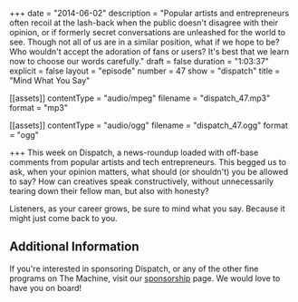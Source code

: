 +++
date = "2014-06-02"
description = "Popular artists and entrepreneurs often recoil at the lash-back when the public doesn't disagree with their opinion, or if formerly secret conversations are unleashed for the world to see. Though not all of us are in a similar position, what if we hope to be? Who wouldn't accept the adoration of fans or users? It's best that we learn now to choose our words carefully."
draft = false
duration = "1:03:37"
explicit = false
layout = "episode"
number = 47
show = "dispatch"
title = "Mind What You Say"

[[assets]]
  contentType = "audio/mpeg"
  filename = "dispatch_47.mp3"
  format = "mp3"

[[assets]]
  contentType = "audio/ogg"
  filename = "dispatch_47.ogg"
  format = "ogg"

+++
This week on Dispatch, a news-roundup loaded with off-base comments from popular artists and tech entrepreneurs. This begged us to ask, when your opinion matters, what should (or shouldn't) you be allowed to say? How can creatives speak constructively, without unnecessarily tearing down their fellow man, but also with honesty?

Listeners, as your career grows, be sure to mind what you say. Because it might just come back to you.

## Additional Information

If you're interested in sponsoring Dispatch, or any of the other fine programs on The Machine, visit our [sponsorship](http://nicholaswyoung.com/sponsor) page. We would love to have you on board!